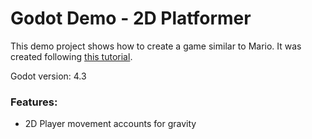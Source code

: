 # Godot Demo - 2D Platformer

This demo project shows how to create a game similar to Mario. It was created following [this tutorial](https://www.youtube.com/watch?v=Mc13Z2gboEk&ab_channel=GDQuest).

Godot version: 4.3

### Features:

-   2D Player movement accounts for gravity
